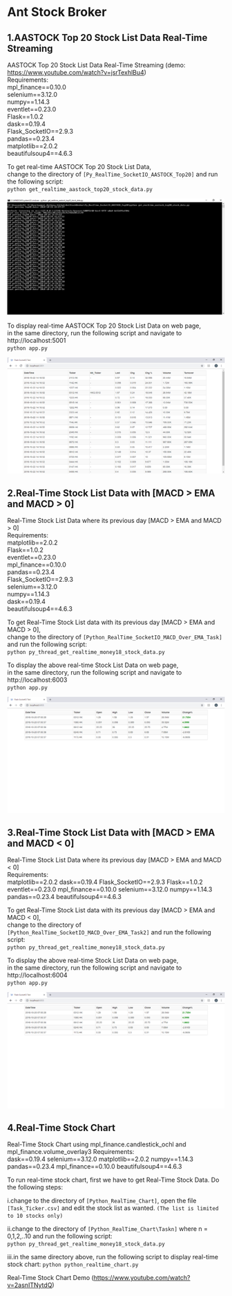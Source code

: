 # Ant Stock Broker

## 1.AASTOCK Top 20 Stock List Data Real-Time Streaming 
AASTOCK Top 20 Stock List Data Real-Time Streaming (demo: https://www.youtube.com/watch?v=jsrTexhlBu4)  
Requirements:  
	mpl_finance==0.10.0  
	selenium==3.12.0  
	numpy==1.14.3    
	eventlet==0.23.0  
	Flask==1.0.2  
	dask==0.19.4  
	Flask_SocketIO==2.9.3  
	pandas==0.23.4  
	matplotlib==2.0.2  
	beautifulsoup4==4.6.3  

To get real-time AASTOCK Top 20 Stock List Data,  
change to the directory of `[Py_RealTime_SocketIO_AASTOCK_Top20]` and run the following script:  
	`python get_realtime_aastock_top20_stock_data.py`  

![Getting AASTOCK top 20 Stock List Data](docs/Getting_AASTOCK_Top20_Stock_List_Data.png)

To display real-time AASTOCK Top 20 Stock List Data on web page,  
in the same directory, run the following script and navigate to http://localhost:5001  
	`python app.py`  

![AASTOCK top 20 Stock List Data real-time Streaming results](docs/Top20.png)

## 2.Real-Time Stock List Data with [MACD > EMA and MACD > 0]  
Real-Time Stock List Data where its previous day [MACD > EMA and MACD > 0]  
Requirements:  
	matplotlib==2.0.2  
	Flask==1.0.2  
	eventlet==0.23.0  
	mpl_finance==0.10.0  
	pandas==0.23.4  
	Flask_SocketIO==2.9.3  
	selenium==3.12.0  
	numpy==1.14.3  
	dask==0.19.4  
	beautifulsoup4==4.6.3  

To get Real-Time Stock List data with its previous day [MACD > EMA and MACD > 0],  
change to the directory of `[Python_RealTime_SocketIO_MACD_Over_EMA_Task]` and run the following script:  
	`python py_thread_get_realtime_money18_stock_data.py`  

To display the above real-time Stock List Data on web page,  
in the same directory, run the following script and navigate to http://localhost:6003  
	`python app.py`  

![real-time MACD > EMA and MACD > 0 results](docs/MACD_EMA1.png)

## 3.Real-Time Stock List Data with [MACD > EMA and MACD < 0]
Real-Time Stock List Data where its previous day [MACD > EMA and MACD < 0]  
Requirements:  
	matplotlib==2.0.2
	dask==0.19.4
	Flask_SocketIO==2.9.3
	Flask==1.0.2
	eventlet==0.23.0
	mpl_finance==0.10.0
	selenium==3.12.0
	numpy==1.14.3
	pandas==0.23.4
	beautifulsoup4==4.6.3  

To get Real-Time Stock List data with its previous day [MACD > EMA and MACD < 0],  
change to the directory of `[Python_RealTime_SocketIO_MACD_Over_EMA_Task2]` and run the following script:  
	`python py_thread_get_realtime_money18_stock_data.py`  

To display the above real-time Stock List Data on web page,  
in the same directory, run the following script and navigate to http://localhost:6004  
	`python app.py`  

![real-time MACD > EMA and MACD < 0 results](docs/MACD_EMA2.png)

## 4.Real-Time Stock Chart
Real-Time Stock Chart using mpl_finance.candlestick_ochl and mpl_finance.volume_overlay3
Requirements:  
	dask==0.19.4
	selenium==3.12.0
	matplotlib==2.0.2
	numpy==1.14.3
	pandas==0.23.4
	mpl_finance==0.10.0
	beautifulsoup4==4.6.3  

To run real-time stock chart, first we have to get Real-Time Stock Data. Do the following steps:

i.change to the directory of `[Python_RealTime_Chart]`, open the file `[Task_Ticker.csv]` and
edit the stock list as wanted. `(The list is limited to 10 stocks only)`

ii.change to the directory of `[Python_RealTime_Chart\Taskn]` where n = 0,1,2,..10
and run the following script:  
	`python py_thread_get_realtime_money18_stock_data.py`  

iii.in the same directory above, run the following script to display real-time stock chart:
	`python python_realtime_chart.py`  

Real-Time Stock Chart Demo (https://www.youtube.com/watch?v=2asnITNytdQ)

